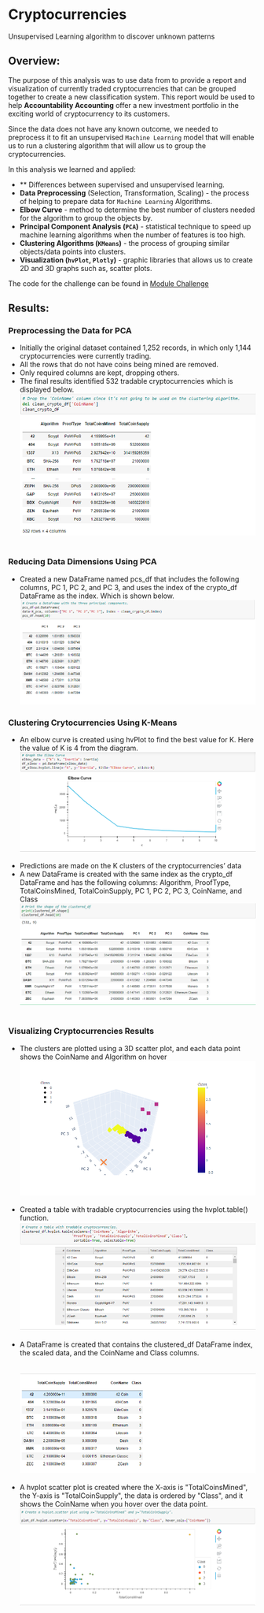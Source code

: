 # Cryptocurrencies
Unsupervised Learning algorithm to discover unknown patterns

## Overview:

The purpose of this analysis was to use data from to provide a report and visualization of currently traded cryptocurrencies that can be grouped together to create a new classification system. This report would be used to help **Accountability Accounting** offer a new investment portfolio in the exciting world of cryptocurrency to its customers. 

Since the data does not have any known outcome, we needed to preprocess it to fit an unsupervised `Machine Learning` model that will enable us to run a clustering algorithm that will allow us to group the cryptocurrencies.

In this analysis we learned and applied:
* ** Differences between supervised and unsupervised learning. 
* **Data Preprocessing** (Selection, Transformation, Scaling) - the process of helping to prepare data for `Machine Learning` Algorithms.
* **Elbow Curve** - method to determine the best number of clusters needed for the algorithm to group the objects by.
* **Principal Component Analysis (`PCA`)** - statistical technique to speed up machine learning algorithms when the number of features is too high.
* **Clustering Algorithms (`KMeans`)** - the process of grouping similar objects/data points into clusters.
* **Visualization (`hvPlot`, `Plotly`)** - graphic libraries that allows us to create 2D and 3D graphs such as, scatter plots.

The code for the challenge can be found in [Module Challenge](https://github.com/ashwinihegde28/Cryptocurrencies/tree/main/ModuleChallenge)

## Results:
### Preprocessing the Data for PCA
- Initially the original dataset contained 1,252 records, in which only 1,144 cryptocurrencies were currently trading.
- All the rows that do not have coins being mined are removed.
- Only required columns are kept, dropping others.
- The final results identified 532 tradable cryptocurrencies which is displayed below. <br>
![Deliverable1](https://github.com/ashwinihegde28/Cryptocurrencies/blob/main/ModuleChallenge/images/CleanCryptoDF.PNG)<br><br>

### Reducing Data Dimensions Using PCA
- Created a new DataFrame named pcs_df that includes the following columns, PC 1, PC 2, and PC 3, and uses the index of the crypto_df DataFrame as the index. Which is shown below.<br>
![pcs_df](https://github.com/ashwinihegde28/Cryptocurrencies/blob/main/ModuleChallenge/images/Deliverable2.PNG)

### Clustering Crytocurrencies Using K-Means
- An elbow curve is created using hvPlot to find the best value for K. Here the value of K is 4 from the diagram.<br>
![Elbow Curve](https://github.com/ashwinihegde28/Cryptocurrencies/blob/main/ModuleChallenge/images/ElbowCurve.PNG)<br><br>
- Predictions are made on the K clusters of the cryptocurrencies’ data
- A new DataFrame is created with the same index as the crypto_df DataFrame and has the following columns: Algorithm, ProofType, TotalCoinsMined, TotalCoinSupply, PC 1, PC 2, PC 3, CoinName, and Class <br>
![Deliverable3](https://github.com/ashwinihegde28/Cryptocurrencies/blob/main/ModuleChallenge/images/Deliverable3.PNG)<br><br>

### Visualizing Cryptocurrencies Results
- The clusters are plotted using a 3D scatter plot, and each data point shows the CoinName and Algorithm on hover <br>
![3D scatter plot](https://github.com/ashwinihegde28/Cryptocurrencies/blob/main/ModuleChallenge/images/ScatterPlot.PNG)<br><br>
- Created a table with tradable cryptocurrencies using the hvplot.table() function. <br>
![HvpTable](https://github.com/ashwinihegde28/Cryptocurrencies/blob/main/ModuleChallenge/images/HvpTable.PNG)<br><br>
- A DataFrame is created that contains the clustered_df DataFrame index, the scaled data, and the CoinName and Class columns.<br><br><br>
![PlotDf](https://github.com/ashwinihegde28/Cryptocurrencies/blob/main/ModuleChallenge/images/plotDf.PNG)<br><br>
- A hvplot scatter plot is created where the X-axis is "TotalCoinsMined", the Y-axis is "TotalCoinSupply", the data is ordered by "Class", and it shows the CoinName when you hover over the data point.<br>
![hvplot scatter plot](https://github.com/ashwinihegde28/Cryptocurrencies/blob/main/ModuleChallenge/images/Deliverable4.PNG)<br><br>


 


